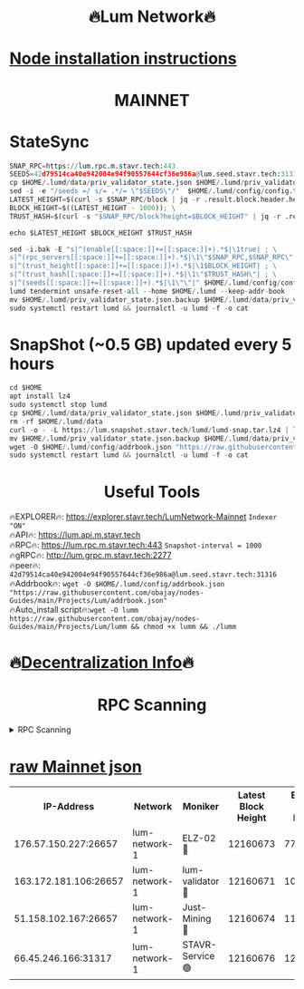 <h1 align="center"> 🔥Lum Network🔥</h1>

[Node installation instructions](https://github.com/obajay/nodes-Guides/tree/main/Projects/Lum)
=
<h1 align="center"> MAINNET</h1>

# StateSync
```python
SNAP_RPC=https://lum.rpc.m.stavr.tech:443
SEEDS=42d79514ca40e942004e94f90557644cf36e986a@lum.seed.stavr.tech:31316
cp $HOME/.lumd/data/priv_validator_state.json $HOME/.lumd/priv_validator_state.json.backup
sed -i -e "/seeds =/ s/= .*/= \"$SEEDS\"/"  $HOME/.lumd/config/config.toml
LATEST_HEIGHT=$(curl -s $SNAP_RPC/block | jq -r .result.block.header.height); \
BLOCK_HEIGHT=$((LATEST_HEIGHT - 1000)); \
TRUST_HASH=$(curl -s "$SNAP_RPC/block?height=$BLOCK_HEIGHT" | jq -r .result.block_id.hash)

echo $LATEST_HEIGHT $BLOCK_HEIGHT $TRUST_HASH

sed -i.bak -E "s|^(enable[[:space:]]+=[[:space:]]+).*$|\1true| ; \
s|^(rpc_servers[[:space:]]+=[[:space:]]+).*$|\1\"$SNAP_RPC,$SNAP_RPC\"| ; \
s|^(trust_height[[:space:]]+=[[:space:]]+).*$|\1$BLOCK_HEIGHT| ; \
s|^(trust_hash[[:space:]]+=[[:space:]]+).*$|\1\"$TRUST_HASH\"| ; \
s|^(seeds[[:space:]]+=[[:space:]]+).*$|\1\"\"|" $HOME/.lumd/config/config.toml
lumd tendermint unsafe-reset-all --home $HOME/.lumd --keep-addr-book
mv $HOME/.lumd/priv_validator_state.json.backup $HOME/.lumd/data/priv_validator_state.json
sudo systemctl restart lumd && journalctl -u lumd -f -o cat
```
# SnapShot (~0.5 GB) updated every 5 hours
```python
cd $HOME
apt install lz4
sudo systemctl stop lumd
cp $HOME/.lumd/data/priv_validator_state.json $HOME/.lumd/priv_validator_state.json.backup
rm -rf $HOME/.lumd/data
curl -o - -L https://lum.snapshot.stavr.tech/lumd/lumd-snap.tar.lz4 | lz4 -c -d - | tar -x -C $HOME/.lumd --strip-components 2
mv $HOME/.lumd/priv_validator_state.json.backup $HOME/.lumd/data/priv_validator_state.json
wget -O $HOME/.lumd/config/addrbook.json "https://raw.githubusercontent.com/obajay/nodes-Guides/main/Projects/Lum/addrbook.json"
sudo systemctl restart lumd && journalctl -u lumd -f -o cat
```

 <h1 align="center"> Useful Tools</h1>

🔥EXPLORER🔥:     https://explorer.stavr.tech/LumNetwork-Mainnet        `Indexer "ON"` \
🔥API🔥:          https://lum.api.m.stavr.tech \
🔥RPC🔥:          https://lum.rpc.m.stavr.tech:443              `Snapshot-interval = 1000` \
🔥gRPC🔥:         http://lum.grpc.m.stavr.tech:2277 \
🔥peer🔥:         `42d79514ca40e942004e94f90557644cf36e986a@lum.seed.stavr.tech:31316` \
🔥Addrbook🔥:  `wget -O $HOME/.lumd/config/addrbook.json "https://raw.githubusercontent.com/obajay/nodes-Guides/main/Projects/Lum/addrbook.json"` \
🔥Auto_install script🔥:`wget -O lumm https://raw.githubusercontent.com/obajay/nodes-Guides/main/Projects/Lum/lumm && chmod +x lumm && ./lumm`

🔥[Decentralization Info](https://github.com/obajay/StateSync-snapshots/tree/main/Projects/Lum/Decentralization)🔥
=

<h1 align="center"> RPC Scanning</h1>

<details>
<summary>RPC Scanning</summary>

<h2 align="center"> We scan nodes in real time every 4 hours. And we provide the final result of RPC endpoints.
We cannot influence the operation of these nodes in any way. </h2>


```python
If Voting Power is higher than 0 --> then the Node is a validator of the network and may be subject to attack and be a potential threat to the chain.
```
```python
We marked such validators with a red symbol
```

</details>

[raw Mainnet json](https://rpc-check.lum.stavr.tech/lum/rpclum_result.json)
=



<table><tr><th>IP-Address</th><th>Network</th><th>Moniker</th><th>Latest Block Height</th><th>Earliest Block Height</th><th>Catching Up</th><th>Tx Index</th><th>Voting Power</th><th>Scan Time</th></tr><tr><td>176.57.150.227:26657</td><td>lum-network-1</td><td>ELZ-02 🔴</td><td>12160673</td><td>7798847</td><td>False</td><td>off</td><td>4347099</td><td>2024-03-23T23:25:17.751259622UTC</td></tr><tr><td>163.172.181.106:26657</td><td>lum-network-1</td><td>lum-validator 🔴</td><td>12160671</td><td>10900615</td><td>False</td><td>on</td><td>177779814</td><td>2024-03-23T23:25:07.301448235UTC</td></tr><tr><td>51.158.102.167:26657</td><td>lum-network-1</td><td>Just-Mining 🔴</td><td>12160674</td><td>11912288</td><td>False</td><td>off</td><td>94815570</td><td>2024-03-23T23:25:28.254328151UTC</td></tr><tr><td>66.45.246.166:31317</td><td>lum-network-1</td><td>STAVR-Service 🟢</td><td>12160676</td><td>12160001</td><td>False</td><td>on</td><td>0</td><td>2024-03-23T23:25:36.923820995UTC</td></tr></table>
